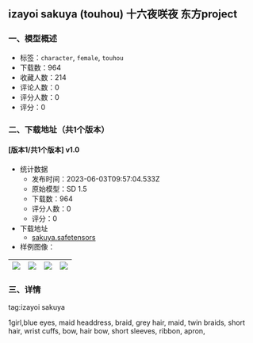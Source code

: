 ## izayoi sakuya (touhou) 十六夜咲夜 东方project
### 一、模型概述

- 标签：`character`, `female`, `touhou`
- 下载数：964
- 收藏人数：214
- 评论人数：0
- 评分人数：0
- 评分：0

### 二、下载地址（共1个版本）

#### [版本1/共1个版本] v1.0

- 统计数据
  - 发布时间：2023-06-03T09:57:04.533Z
  - 原始模型：SD 1.5
  - 下载数：964
  - 评分人数：0
  - 评分：0
- 下载地址
  - [sakuya.safetensors](https://civitai.com/api/download/models/88290)
- 样例图像：

| <img src="https://image.civitai.com/xG1nkqKTMzGDvpLrqFT7WA/2bf8676d-eccf-4512-a7c4-4e8e25809168/width=450/1015609.jpeg" /> | <img src="https://image.civitai.com/xG1nkqKTMzGDvpLrqFT7WA/b6175b43-a87c-44a7-bc7a-1677c02b0be7/width=450/1015610.jpeg" /> | <img src="https://image.civitai.com/xG1nkqKTMzGDvpLrqFT7WA/6cb9abe5-1fcb-4348-8b62-6c21e5d01fef/width=450/1015620.jpeg" /> | <img src="https://image.civitai.com/xG1nkqKTMzGDvpLrqFT7WA/909f5b1d-3463-4f04-b006-910da25be498/width=450/1015616.jpeg" /> |
| ---- | ---- | ---- | ---- |


### 三、详情
<p>tag:izayoi sakuya</p><p>1girl,blue eyes, maid headdress, braid, grey hair, maid, twin braids, short hair, wrist cuffs, bow, hair bow,  short sleeves, ribbon, apron,</p>